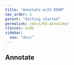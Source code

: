 ```yaml
---
title: "Annotate with EDAM"
nav_order: 1
parent: "Getting started"
permalink: /docs/03-annotate/
classes: wide
sidebar:
  nav: "docs"
---
```

## Annotate
